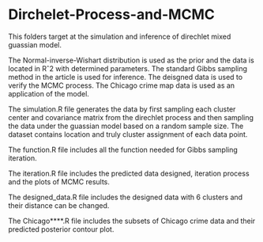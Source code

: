 # Dirchelet-Process-and-MCMC

This folders target at the simulation and inference of direchlet mixed guassian model.

The Normal-inverse-Wishart distribution is used as the prior and the data is located in Rˆ2 with determined parameters. 
The standard Gibbs sampling method in the article is used for inference.
The deisgned data is used to verify the MCMC process.
The Chicago crime map data is used as an application of the model.


The simulation.R file generates the data by first sampling each cluster center and covariance matrix from the direchlet process 
and then sampling the data under the guassian model based on a random sample size.  The dataset contains location 
and truly cluster assignment of each data point.

The function.R file includes all the function needed for Gibbs sampling iteration.

The iteration.R file includes the predicted data designed, iteration process and the plots of MCMC results.

The designed_data.R file includes the designed data with 6 clusters and their distance can be changed.

The Chicago****.R file includes the subsets of Chicago crime data and their predicted posterior contour plot.



